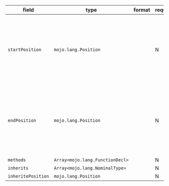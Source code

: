 | field | type | format | required | default | description |
|---|---|---|---|---|---|
| `startPosition` | `mojo.lang.Position` |  | N |  | Positions<br>Position describes an arbitrary source positionincluding the file, line, and column location.A Position is valid if the line number is > 0. |
| `endPosition` | `mojo.lang.Position` |  | N |  | Positions<br>Position describes an arbitrary source positionincluding the file, line, and column location.A Position is valid if the line number is > 0. |
| `methods` | `Array<mojo.lang.FunctionDecl>` |  | N |  |  |
| `inherits` | `Array<mojo.lang.NominalType>` |  | N |  |  |
| `inheritePosition` | `mojo.lang.Position` |  | N |  |  |
